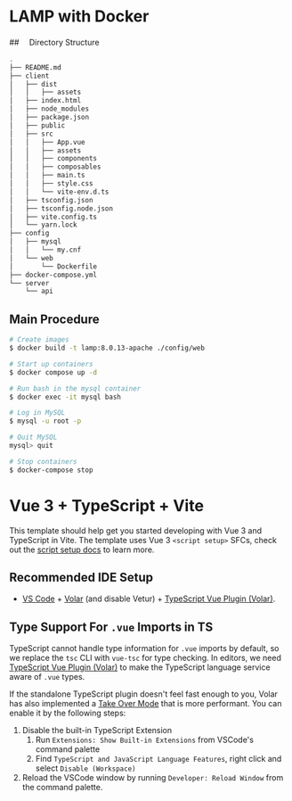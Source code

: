 # LAMP with Docker

##　 Directory Structure

```bash
.
├── README.md
├── client
│   ├── dist
│   │   ├── assets
│   ├── index.html
│   ├── node_modules
│   ├── package.json
│   ├── public
│   ├── src
│   │   ├── App.vue
│   │   ├── assets
│   │   ├── components
│   │   ├── composables
│   │   ├── main.ts
│   │   ├── style.css
│   │   └── vite-env.d.ts
│   ├── tsconfig.json
│   ├── tsconfig.node.json
│   ├── vite.config.ts
│   └── yarn.lock
├── config
│   ├── mysql
│   │   └── my.cnf
│   └── web
│       └── Dockerfile
├── docker-compose.yml
└── server
    └── api
```

## Main Procedure

```bash
# Create images
$ docker build -t lamp:8.0.13-apache ./config/web

# Start up containers
$ docker compose up -d

# Run bash in the mysql container
$ docker exec -it mysql bash

# Log in MySQL
$ mysql -u root -p

# Quit MySQL
mysql> quit

# Stop containers
$ docker-compose stop
```

# Vue 3 + TypeScript + Vite

This template should help get you started developing with Vue 3 and TypeScript in Vite. The template uses Vue 3 `<script setup>` SFCs, check out the [script setup docs](https://v3.vuejs.org/api/sfc-script-setup.html#sfc-script-setup) to learn more.

## Recommended IDE Setup

- [VS Code](https://code.visualstudio.com/) + [Volar](https://marketplace.visualstudio.com/items?itemName=Vue.volar) (and disable Vetur) + [TypeScript Vue Plugin (Volar)](https://marketplace.visualstudio.com/items?itemName=Vue.vscode-typescript-vue-plugin).

## Type Support For `.vue` Imports in TS

TypeScript cannot handle type information for `.vue` imports by default, so we replace the `tsc` CLI with `vue-tsc` for type checking. In editors, we need [TypeScript Vue Plugin (Volar)](https://marketplace.visualstudio.com/items?itemName=Vue.vscode-typescript-vue-plugin) to make the TypeScript language service aware of `.vue` types.

If the standalone TypeScript plugin doesn't feel fast enough to you, Volar has also implemented a [Take Over Mode](https://github.com/johnsoncodehk/volar/discussions/471#discussioncomment-1361669) that is more performant. You can enable it by the following steps:

1. Disable the built-in TypeScript Extension
   1. Run `Extensions: Show Built-in Extensions` from VSCode's command palette
   2. Find `TypeScript and JavaScript Language Features`, right click and select `Disable (Workspace)`
2. Reload the VSCode window by running `Developer: Reload Window` from the command palette.
